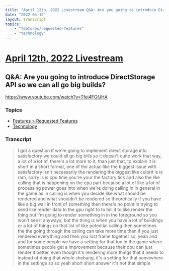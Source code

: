 ```yaml
---
title: "April 12th, 2022 Livestream Q&A: Are you going to introduce DirectStorage API so we can all go big builds?"
date: "2022-04-12"
layout: transcript
topics:
    - "features/requested-features"
    - "technology"
---
```

# [April 12th, 2022 Livestream](../2022-04-12.md)
## Q&A: Are you going to introduce DirectStorage API so we can all go big builds?
https://www.youtube.com/watch?v=Tfei4FGfJHA

### Topics
* [Features > Requested Features](../topics/features/requested-features.md)
* [Technology](../topics/technology.md)

### Transcript

> I got a question if we're going to implement direct storage into satisfactory we could all go big bills so it doesn't quite work that way, a lot of a lot of, there's a lot more to it, than just that, to explain it is short in a short format, one of the actual like the biggest issue with satisfactory isn't necessarily the rendering the biggest like culprit is is ram, sorry is is cpu time you're your the factory tick and also the like culling that is happening on the cpu part because a lot of like a lot of processing power goes into when we're doing calling in in general in the game as in calling is when you decide like what should be rendered and what shouldn't be rendered so theoretically if you have like a big wall in front of something then there's no point in trying to send like render data to the gpu right to to tell it to like render the thing but I'm going to render something in in the foreground so you won't see it anyways, but the thing is when you have a lot of buildings or a lot of things on that list of like potential calling then sometimes the the going through the calling can take more time than if you just rendered everything and then you lost frame together so, yeah and and for some people we have a setting for that too in the game where sometimes people get a improvement because their dpu can just render it better, even though it's rendering more things that it needs to instead of doing that whole shebang, it's a setting for that somewhere in the settings so so yeah short short answer it's not that simple
